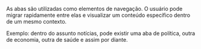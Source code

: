 As abas são utilizadas como elementos de navegação. O usuário pode migrar rapidamente entre elas e visualizar um conteúdo específico dentro de um mesmo contexto.

Exemplo: dentro do assunto notícias, pode existir uma aba de política, outra de economia, outra de saúde e assim por diante.

